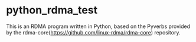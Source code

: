 # python_rdma_test
This is an RDMA program written in Python, based on the Pyverbs provided by the rdma-core(https://github.com/linux-rdma/rdma-core) repository.
